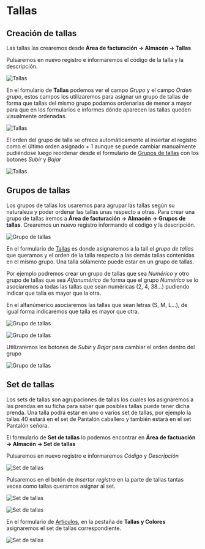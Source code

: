 # Tallas
<a name="tallas"></a>

## Creación de tallas
Las tallas las crearemos desde **Área de facturación -> Almacén -> Tallas**

Pulsaremos en nuevo registro e informaremos el código de la talla y la descripción.

![Tallas](./img/formtallas_almacen.png)

En el fomulario de **Tallas** podemos ver el campo *Grupo* y el campo *Orden grupo*, estos campos los utilizaremos para asignar un grupo de tallas de forma que tallas del mismo grupo podamos ordenarlas de menor a mayor para que en los formularios e informes dónde aparecen las tallas queden visualmente ordenadas.

![Tallas](./img/formgrupostallas2_almacen.png)

El orden del grupo de talla se ofrece automáticamente al insertar el registro como el último orden asignado + 1 aunque se puede cambiar manualmente pudiéndose luego reordenar desde el formulario de [Grupos de tallas](#grupostallas) con los botones *Subir* y *Bajar*

![Tallas](./img/formgrupostallas3_almacen.png)

<a name="grupostallas"></a>

## Grupos de tallas
Los grupos de tallas los usaremos para agrupar las tallas según su naturaleza y poder ordenar las tallas unas respecto a otras.
Para crear una grupo de tallas iremos a **Área de facturación -> Almacén -> Grupos de tallas**.
Crearemos un nuevo registro informando el código y la descripción.

![Grupo de tallas](./img/formgrupostallas_almacen.png)

En el formulario de [Tallas](#tallas) es donde asignaremos a la tall el *grupo de tallas* que queramos y el orden de la talla respecto a las demás tallas contenidas en el mismo grupo. Una talla sólamente puede estar en un grupo de tallas.

Por ejemplo podremos crear un grupo de tallas que sea *Numérico* y otro grupo de tallas que sea *Alfanumérico* de forma que el grupo *Numérico* se lo asociaremos a todas las tallas que sean numéricas (2, 4, 38...) pudiendo indicar que talla es mayor que la otra.

 En el alfanúmerico asociaremos las tallas que sean letras (S, M, L...), de igual forma indicaremos que talla es mayor que otra.

![Grupo de tallas](./img/formgrupostallasnum_almacen.png)

![Grupo de tallas](./img/formgrupostallasalfa_almacen.png)

Utilizaremos los botones de *Subir* y *Bajar* para cambiar el orden dentro del grupo

![Grupo de tallas](./img/formgrupostallassubir_almacen.png)

## Set de tallas
Los sets de tallas son agrupaciones de tallas los cuales los asignaremos a las prendas en su ficha para saber que posibles tallas puede tener dicha prenda. Una talla podrá estar en uno o varios set de tallas, por ejemplo la tallas 40 estará en el set de Pantalón caballero y también estará en el set Pantalón señora.

El formulario de **Set de tallas** lo podemos encontrar en **Área de factuación -> Almacén -> Set  de tallas**

Pulsaremos en nuevo registro e informaremos *Código* y *Descripción*

![Set de tallas](./img/formsettallas1_almacen.png)

Pulsaremos en el botón de *Insertar registro* en la parte de tallas tantas veces como tallas queramos asignar al set.

![Set de tallas](./img/formsettallas2_almacen.png)

![Set de tallas](./img/formsettallas3_almacen.png)

En el formulario de [Artículos](./articulos.md), en la pestaña de **Tallas y Colores** asignaremos el set de tallas correspondiente.

![Set de tallas](./img/formsettallas4_almacen.png)




